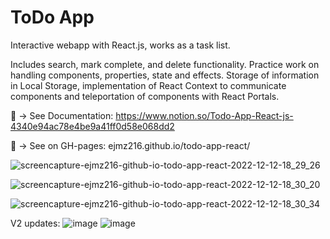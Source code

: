 # ToDo App

Interactive webapp with React.js, works as a task list.

Includes search, mark complete, and delete functionality. Practice work on handling components, properties, state and effects. Storage of information in Local Storage, implementation of React Context to communicate components and teleportation of components with React Portals.

📃 → See Documentation: https://www.notion.so/Todo-App-React-js-4340e94ac78e4be9a41ff0d58e068dd2

👀 → See on GH-pages: ejmz216.github.io/todo-app-react/

![screencapture-ejmz216-github-io-todo-app-react-2022-12-12-18_29_26](https://user-images.githubusercontent.com/67802793/207181815-ec66d3da-e179-495e-890d-26bec4128c22.png)

![screencapture-ejmz216-github-io-todo-app-react-2022-12-12-18_30_20](https://user-images.githubusercontent.com/67802793/207181848-5fe8ab5e-eeb7-4ab4-9667-ae6b6d2ff090.png)

![screencapture-ejmz216-github-io-todo-app-react-2022-12-12-18_30_34](https://user-images.githubusercontent.com/67802793/207181933-19b55199-cf47-4b14-b4bf-c4b0740bc5b9.png)
 
 V2 updates: 
![image](https://user-images.githubusercontent.com/67802793/210858073-4bb3e3d3-86c7-4a5b-a8cc-0b6247d747ee.png)
![image](https://user-images.githubusercontent.com/67802793/211117133-da51b5d5-c3b7-49a9-9978-771373fbe06b.png)



